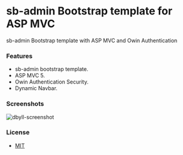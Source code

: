 sb-admin Bootstrap template for ASP MVC
=====

sb-admin Bootstrap template with ASP MVC and Owin Authentication

### Features
- sb-admin bootstrap template.
- ASP MVC 5.
- Owin Authentication Security.
- Dynamic Navbar.

### Screenshots

![dbyll-screenshot](sb-admin.web/Content/images/sb-admin.png)

### License
- [MIT](http://opensource.org/licenses/MIT)


